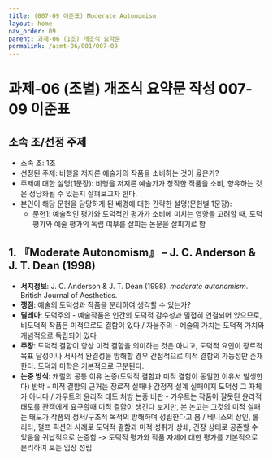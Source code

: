 ```yaml
---
title: (007-09 이준표) Moderate Autonomism
layout: home
nav_order: 09
parent: 과제-06 (1조) 개조식 요약문
permalink: /asmt-06/001/007-09
---
```


# 과제-06 (조별) 개조식 요약문 작성 007-09 이준표

## 소속 조/선정 주제

- 소속 조: 1조
- 선정된 주제: 비행을 저지른 예술가의 작품을 소비하는 것이 옳은가?
- 주제에 대한 설명(1문장): 비행을 저지른 예술가가 창작한 작품을 소비, 향유하는 것은 정당화될 수 있는지 살펴보고자 한다.
- 본인이 해당 문헌을 담당하게 된 배경에 대한 간략한 설명(문헌별 1문장):  
  - 문헌1: 예술적인 평가와 도덕적인 평가가 소비에 미치는 영향을 고려할 때, 도덕 평가와 예술 평가의 독립 여부를 살피는 논문을 살피기로 함

## 1. 『Moderate Autonomism』 – J. C. Anderson & J. T. Dean (1998)

- **서지정보**: J. C. Anderson & J. T. Dean (1998). *moderate autonomism*. British Journal of Aesthetics.
- **쟁점**: 예술의 도덕성과 작품을 분리하여 생각할 수 있는가?  
- **딜레마**: 도덕주의 - 예술작품은 인간의 도덕적 감수성과 밀접히 연결되어 있으므로, 비도덕적 작품은 미적으로도 결함이 있다 / 자율주의 - 예술의 가치는 도덕적 가치와 개념적으로 독립되어 있다    
- **주장**: 도덕적 결함이 항상 미적 결함을 의미하는 것은 아니고, 도덕적 요인이 장르적 목표 달성이나 서사적 완결성을 방해할 경우 간접적으로 미적 결함의 가능성만 존재한다. 도덕과 미학은 기본적으로 구분된다.  
- **논증 방식**: 캐럴의 공통 이유 논증(도덕적 결함과 미적 결함이 동일한 이유서 발생한다) 반박 - 미적 결함의 근거는 장르적 실패나 감정적 설계 실패이지 도덕성 그 자체가 아니다 / 가우트의 윤리적 태도 처방 논증 비판 - 가우트는 작품이 잘못된 윤리적 태도를 관객에게 요구할때 미적 결함이 생긴다 보지만, 본 논고는 그것의 미적 실패는 태도가 작품의 정서/구조적 목적의 방해하며 성립한다고 봄 / 베니스의 상인, 롤리타, 펄프 픽션의 사례로 도덕적 결함과 미적 성취가 상쇄, 긴장 상태로 공존할 수 있음을 귀납적으로 논증함 -> 도덕적 평가와 작품 자체에 대한 평가를 기본적으로 분리하여 보는 입장 성립